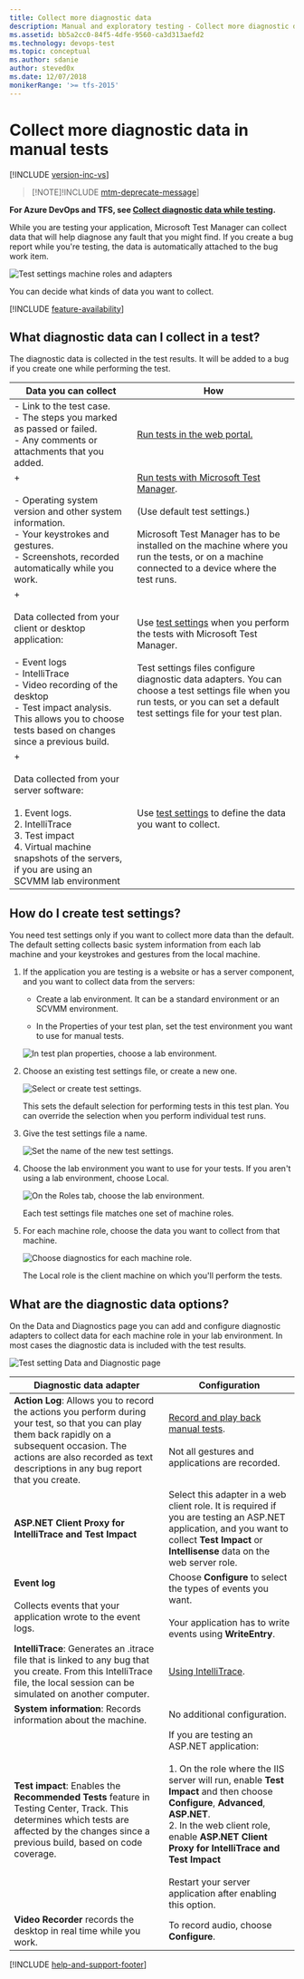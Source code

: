 ```yaml
---
title: Collect more diagnostic data
description: Manual and exploratory testing - Collect more diagnostic data in manual tests when you want to test web applications
ms.assetid: bb5a2cc0-84f5-4dfe-9560-ca3d313aefd2
ms.technology: devops-test
ms.topic: conceptual
ms.author: sdanie
author: steved0x
ms.date: 12/07/2018
monikerRange: '>= tfs-2015'
---
```


# Collect more diagnostic data in manual tests

[!INCLUDE [version-inc-vs](../includes/version-inc-vs.md)]

> [!NOTE]!INCLUDE [mtm-deprecate-message](../includes/mtm-deprecate-message.md)]

**For Azure DevOps and TFS, see [Collect diagnostic data while testing](../collect-diagnostic-data.md).**

While you are testing your application, Microsoft Test Manager can collect data that will help diagnose any fault that you might find. If you create a bug report while you're testing, the data is automatically attached to the bug work item.

![Test settings machine roles and adapters](media/collect-more-diagnostic-data-in-manual-tests/testsettingsmachineroleconceptual.png)

You can decide what kinds of data you want to collect.

[!INCLUDE [feature-availability](../includes/feature-availability.md)]

## What diagnostic data can I collect in a test?

The diagnostic data is collected in the test results. It will be added to a bug if you create one while performing the test.

| Data you can collect                                                                                                                                                                                                                                           | How                                                                                                                                                                                                                                                                                          |
| -------------------------------------------------------------------------------------------------------------------------------------------------------------------------------------------------------------------------------------------------------------- | -------------------------------------------------------------------------------------------------------------------------------------------------------------------------------------------------------------------------------------------------------------------------------------------- |
| - Link to the test case.<br />- The steps you marked as passed or failed.<br />- Any comments or attachments that you added.                                                                                                                                   | [Run tests in the web portal.](../run-manual-tests.md)                                                                                                                                                                                                                                       |
| +<br /><br /> - Operating system version and other system information.<br />- Your keystrokes and gestures.<br />- Screenshots, recorded automatically while you work.                                                                                         | [Run tests with Microsoft Test Manager](run-manual-tests-with-microsoft-test-manager.md).<br /><br /> (Use default test settings.)<br /><br /> Microsoft Test Manager has to be installed on the machine where you run the tests, or on a machine connected to a device where the test runs. |
| +<br /><br /> Data collected from your client or desktop application:<br /><br /> - Event logs<br />- IntelliTrace<br />- Video recording of the desktop<br />- Test impact analysis. This allows you to choose tests based on changes since a previous build. | Use [test settings](#testSettings) when you perform the tests with Microsoft Test Manager.<br /><br /> Test settings files configure diagnostic data adapters. You can choose a test settings file when you run tests, or you can set a default test settings file for your test plan.       |
| +<br /><br /> Data collected from your server software:<br /><br /> 1. Event logs.<br />2. IntelliTrace<br />3. Test impact<br />4. Virtual machine snapshots of the servers, if you are using an SCVMM lab environment                                        | Use [test settings](#testSettings) to define the data you want to collect.                                                                                                                                                                                                                   |

<a name="testSettings"></a>

## How do I create test settings?

You need test settings only if you want to collect more data than the default. The default setting collects basic system information from each lab machine and your keystrokes and gestures from the local machine.

1.  If the application you are testing is a website or has a server component, and you want to collect data from the servers:

    * Create a lab environment. It can be a standard environment or an SCVMM environment.

    * In the Properties of your test plan, set the test environment you want to use for manual tests.

    ![In test plan properties, choose a lab environment.](media/collect-more-diagnostic-data-in-manual-tests/almt_ws91chooseenv.png)

1.  Choose an existing test settings file, or create a new one.

    ![Select or create test settings.](media/collect-more-diagnostic-data-in-manual-tests/almt_ws92newsettings.png)

    This sets the default selection for performing tests in this test plan. You can override the selection when you perform individual test runs.

1.  Give the test settings file a name.

    ![Set the name of the new test settings.](media/collect-more-diagnostic-data-in-manual-tests/almt_ws93newsettingsname.png)

1.  Choose the lab environment you want to use for your tests. If you aren't using a lab environment, choose Local.

    ![On the Roles tab, choose the lab environment.](media/collect-more-diagnostic-data-in-manual-tests/almt_ws94newsettingsrole.png)

    Each test settings file matches one set of machine roles.

1.  For each machine role, choose the data you want to collect from that machine.

    ![Choose diagnostics for each machine role.](media/collect-more-diagnostic-data-in-manual-tests/almt_ws95newsettingsdda.png)

    The Local role is the client machine on which you'll perform the tests.

<a name="MTMTestSettingsDataAndDiagnostics"></a>

## What are the diagnostic data options?

On the Data and Diagnostics page you can add and configure diagnostic adapters to collect data for each machine role in your lab environment. In most cases the diagnostic data is included with the test results.

![Test setting Data and Diagnostic page](media/collect-more-diagnostic-data-in-manual-tests/mtr_danddpage.png)

| Diagnostic data adapter                                                                                                                                                                                                               | Configuration                                                                                                                                                                                                                                                                                                                                                  |
| ------------------------------------------------------------------------------------------------------------------------------------------------------------------------------------------------------------------------------------- | -------------------------------------------------------------------------------------------------------------------------------------------------------------------------------------------------------------------------------------------------------------------------------------------------------------------------------------------------------------- |
| **Action Log**: Allows you to record the actions you perform during your test, so that you can play them back rapidly on a subsequent occasion. The actions are also recorded as text descriptions in any bug report that you create. | [Record and play back manual tests](record-play-back-manual-tests.md).<br /><br /> Not all gestures and applications are recorded.                                                                                                                                                                                                                             |
| **ASP.NET Client Proxy for IntelliTrace and Test Impact**                                                                                                                                                                             | Select this adapter in a web client role. It is required if you are testing an ASP.NET application, and you want to collect **Test Impact** or **Intellisense** data on the web server role.                                                                                                                                                                   |
| **Event log**<br /><br /> Collects events that your application wrote to the event logs.                                                                                                                                              | Choose **Configure** to select the types of events you want.<br /><br /> Your application has to write events using **WriteEntry**.                                                                                                                                                                                                                            |
| **IntelliTrace**: Generates an .itrace file that is linked to any bug that you create. From this IntelliTrace file, the local session can be simulated on another computer.                                                           | [Using IntelliTrace](/visualstudio/debugger/walkthrough-using-intellitrace).                                                                                                                                                                                                                                                                                   |
| **System information**: Records information about the machine.                                                                                                                                                                        | No additional configuration.                                                                                                                                                                                                                                                                                                                                   |
| **Test impact**: Enables the **Recommended Tests** feature in Testing Center, Track. This determines which tests are affected by the changes since a previous build, based on code coverage.                                          | If you are testing an ASP.NET application:<br /><br /> 1. On the role where the IIS server will run, enable **Test Impact** and then choose **Configure**, **Advanced**, **ASP.NET**.<br />2. In the web client role, enable **ASP.NET Client Proxy for IntelliTrace and Test Impact**<br /><br /> Restart your server application after enabling this option. |
| **Video Recorder** records the desktop in real time while you work.                                                                                                                                                                   | To record audio, choose **Configure**.                                                                                                                                                                                                                                                                                                                         |

[!INCLUDE [help-and-support-footer](../includes/help-and-support-footer.md)]
